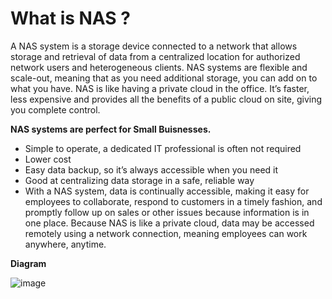 # What is NAS ?


A NAS system is a storage device connected to a network that allows storage and retrieval of data from a centralized location for authorized network users and heterogeneous clients. NAS systems are flexible and scale-out, meaning that as you need additional storage, you can add on to what you have. NAS is like having a private cloud in the office. It’s faster, less expensive and provides all the benefits of a public cloud on site, giving you complete control.

**NAS systems are perfect for Small Buisnesses.**

* Simple to operate, a dedicated IT professional is often not required
* Lower cost
* Easy data backup, so it’s always accessible when you need it
* Good at centralizing data storage in a safe, reliable way
* With a NAS system, data is continually accessible, making it easy for employees to collaborate, respond to customers in a timely fashion, and promptly follow up on sales or other issues because information is in one place. Because NAS is like a private cloud, data may be accessed remotely using a network connection, meaning employees can work anywhere, anytime.

**Diagram**


![image](https://github.com/Parasharam-DevOps/Veeam-OrientTech-Mumbai/assets/132131379/a4bb41c1-94e7-4154-8ac3-fe0291c0ac6c)

